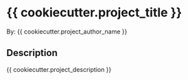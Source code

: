 # {{ cookiecutter.project_title }}

By: {{ cookiecutter.project_author_name }}

## Description

{{ cookiecutter.project_description }}